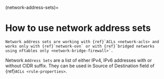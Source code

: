 (network-address-sets)=
# How to use network address sets

```{note}
Network address sets are working with {ref}`ACLs <network-acls> and works only with {ref}`network-ovn` or with {ref}`bridged networks using nftables only <network-bridge-firewall>`.
```
Network `Address Sets` are a list of either IPv4, IPv6 addresses with or without CIDR suffix. They can be used in Source of Destination field of {ref}`ACLs <rule-properties>`.